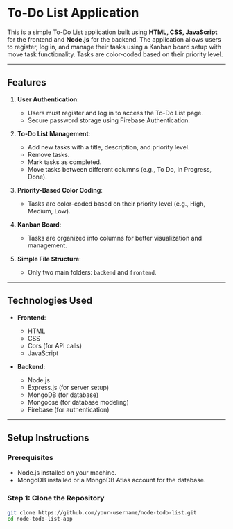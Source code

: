 # To-Do List Application

This is a simple To-Do List application built using **HTML, CSS, JavaScript** for the frontend and **Node.js** for the backend. The application allows users to register, log in, and manage their tasks using a Kanban board setup with move task functionality. Tasks are color-coded based on their priority level.

---

## Features

1. **User Authentication**:
   - Users must register and log in to access the To-Do List page.
   - Secure password storage using Firebase Authentication.

2. **To-Do List Management**:
   - Add new tasks with a title, description, and priority level.
   - Remove tasks.
   - Mark tasks as completed.
   - Move tasks between different columns (e.g., To Do, In Progress, Done).

3. **Priority-Based Color Coding**:
   - Tasks are color-coded based on their priority level (e.g., High, Medium, Low).

4. **Kanban Board**:
   - Tasks are organized into columns for better visualization and management.

5. **Simple File Structure**:
   - Only two main folders: `backend` and `frontend`.

---

## Technologies Used

- **Frontend**:
  - HTML
  - CSS
  - Cors (for API calls)
  - JavaScript

- **Backend**:
  - Node.js
  - Express.js (for server setup)
  - MongoDB (for database)
  - Mongoose (for database modeling)
  - Firebase (for authentication)

---


## Setup Instructions

### Prerequisites

- Node.js installed on your machine.
- MongoDB installed or a MongoDB Atlas account for the database.

### Step 1: Clone the Repository

```bash
git clone https://github.com/your-username/node-todo-list.git
cd node-todo-list-app